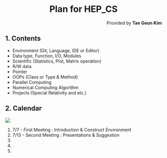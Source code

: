 <h1 style="text-align:center">Plan for HEP_CS</h1>
<p style="text-align:right">Provided by <b>Tae Geun Kim</b></p>

## 1. Contents
* Environment (Git, Language, IDE or Editor)
* Data type, Function, I/O, Modules
* Scientific (Statistics, Plot, Matrix operation)
* R/W data
* Pointer
* OOPs (Class or Type & Method)
* Parallel Computing
* Numerical Computing Algorithm
* Projects (Special Relativity and etc.)

## 2. Calendar

<img src="https://www.dailyprintable.com/wp-content/uploads/2017/05/July-2017-Calendar-Printable.jpg" align="center">

1. 7/7 - First Meeting : Introduction & Construct Environment
2. 7/13 - Second Meeting : Presentations & Suggestion
3.
4.
5.